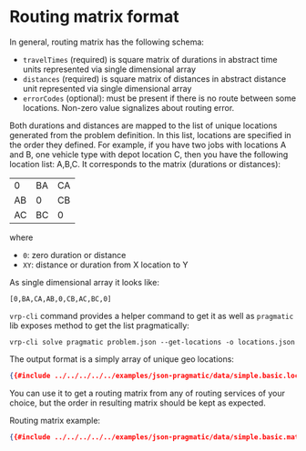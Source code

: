 # Routing matrix format

In general, routing matrix has the following schema:

- `travelTimes` (required) is square matrix of durations in abstract time units represented via single dimensional array
- `distances` (required) is square matrix of distances in abstract distance unit represented via single dimensional array
- `errorCodes` (optional): must be present if there is no route between some locations. Non-zero value signalizes about
    routing error.

Both durations and distances are mapped to the list of unique locations generated from the problem definition. In this
list, locations are specified in the order they defined. For example, if you have two jobs with locations A and B, one
vehicle type with depot location C, then you have the following location list: A,B,C. It corresponds to the matrix (durations
or distances):

|    |    |    |
|----|----|----|
|  0 | BA | CA |
| AB |  0 | CB |
| AC | BC |  0 |


where
- `0`: zero duration or distance
- `XY`: distance or duration from X location to Y

As single dimensional array it looks like:

    [0,BA,CA,AB,0,CB,AC,BC,0]


`vrp-cli` command provides a helper command to get it as well as `pragmatic` lib exposes method to get the list
pragmatically:

```
vrp-cli solve pragmatic problem.json --get-locations -o locations.json
```

The output format is a simply array of unique geo locations:

```json
{{#include ../../../../../examples/json-pragmatic/data/simple.basic.locations.json}}
```

You can use it to get a routing matrix from any of routing services of your choice, but the order in resulting matrix
should be kept as expected.


Routing matrix example:

```json
{{#include ../../../../../examples/json-pragmatic/data/simple.basic.matrix.json}}
```
